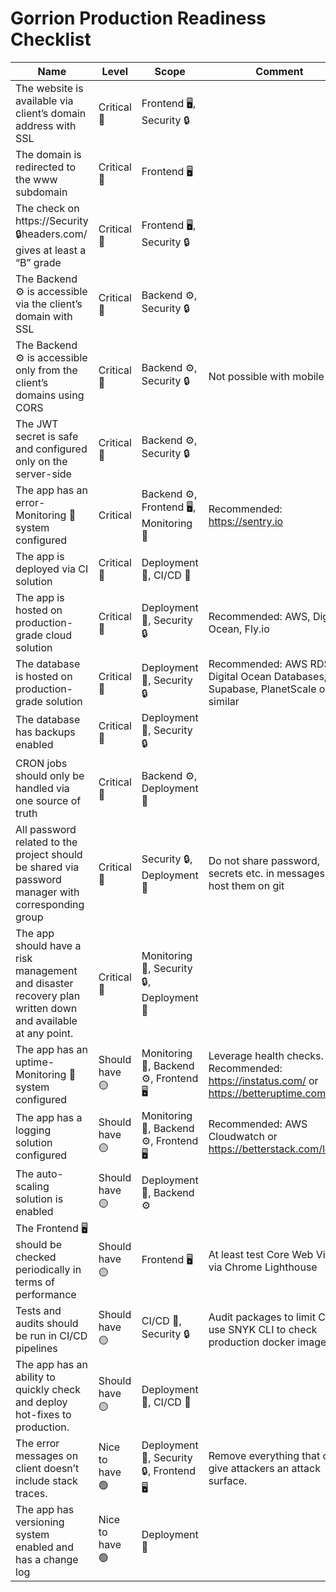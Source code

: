 # Gorrion Production Readiness Checklist

|Name|Level|Scope|Comment
|--|--|--|--|
|The website is available via client’s domain address with SSL|Critical 🔴|Frontend 🖥, Security 🔒||
|The domain is redirected to the www subdomain|Critical 🔴|Frontend 🖥||
|The check on https://Security 🔒headers.com/ gives at least a “B” grade|Critical 🔴|Frontend 🖥, Security 🔒||
|The Backend ⚙️ is accessible via the client’s domain with SSL|Critical 🔴|Backend ⚙️, Security 🔒||
|The Backend ⚙️ is accessible only from the client’s domains using CORS|Critical 🔴|Backend ⚙️, Security 🔒|Not possible with mobile apps|
|The JWT secret is safe and configured only on the server-side|Critical 🔴|Backend ⚙️, Security 🔒||
|The app has an error-Monitoring 👀 system configured|Critical|Backend ⚙️, Frontend 🖥, Monitoring 👀|Recommended: https://sentry.io|
|The app is deployed via CI solution|Critical 🔴|Deployment 🚀, CI/CD 🤖||
|The app is hosted on production-grade cloud solution|Critical 🔴|Deployment 🚀, Security 🔒|Recommended: AWS, Digital Ocean, Fly.io|
|The database is hosted on production-grade solution|Critical 🔴|Deployment 🚀, Security 🔒|Recommended: AWS RDS, Digital Ocean Databases, Supabase, PlanetScale or similar|
|The database has backups enabled|Critical 🔴|Deployment 🚀, Security 🔒||
|CRON jobs should only be handled via one source of truth|Critical 🔴|Backend ⚙️, Deployment 🚀||
|All password related to the project should be shared via password manager with corresponding group|Critical 🔴|Security 🔒, Deployment 🚀|Do not share password, secrets etc. in messages nor host them on git|
|The app should have a risk management and disaster recovery plan written down and available at any point.|Critical 🔴|Monitoring 👀, Security 🔒, Deployment 🚀||
|The app has an uptime-Monitoring 👀 system configured|Should have 🟡|Monitoring 👀, Backend ⚙️, Frontend 🖥|Leverage health checks. Recommended: https://instatus.com/ or https://betteruptime.com/|
|The app has a logging solution configured|Should have 🟡|Monitoring 👀, Backend ⚙️, Frontend 🖥|Recommended: AWS Cloudwatch or https://betterstack.com/logtail|
|The auto-scaling solution is enabled|Should have 🟡|Deployment 🚀, Backend ⚙️||
|The Frontend 🖥 should be checked periodically in terms of performance|Should have 🟡|Frontend 🖥|At least test Core Web Vitals via Chrome Lighthouse|
|Tests and audits should be run in CI/CD pipelines|Should have 🟡|CI/CD 🤖, Security 🔒|Audit packages to limit CVEs, use SNYK CLI to check production docker images|
|The app has an ability to quickly check and deploy hot-fixes to production.|Should have 🟡|Deployment 🚀, CI/CD 🤖||
|The error messages on client doesn’t include stack traces.|Nice to have 🟢|Deployment 🚀, Security 🔒, Frontend 🖥|Remove everything that can give attackers an attack surface.|
|The app has versioning system enabled and has a change log|Nice to have 🟢|Deployment 🚀||
